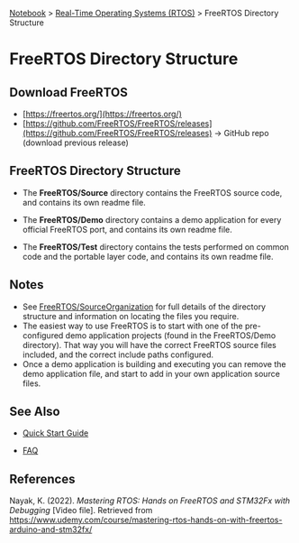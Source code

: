 <a href="../">Notebook</a> > <a href="./">Real-Time Operating Systems (RTOS)</a> > FreeRTOS Directory Structure

# FreeRTOS Directory Structure



## Download FreeRTOS

* [https://freertos.org/](https://freertos.org/)
* [https://github.com/FreeRTOS/FreeRTOS/releases](https://github.com/FreeRTOS/FreeRTOS/releases) $\to$ GitHub repo (download previous release)



## FreeRTOS Directory Structure

+ The **FreeRTOS/Source** directory contains the FreeRTOS source code, and contains its own readme file.

+ The **FreeRTOS/Demo** directory contains a demo application for every official FreeRTOS port, and contains its own readme file.

+ The **FreeRTOS/Test** directory contains the tests performed on common code and the portable layer code, and contains its own readme file.



## Notes

* See [FreeRTOS/SourceOrganization](http://www.freertos.org/a00017.html) for full details of the directory structure and information on locating the files you require.
* The easiest way to use FreeRTOS is to start with one of the pre-configured demo application projects (found in the FreeRTOS/Demo directory).  That way you will have the correct FreeRTOS source files included, and the correct include paths configured. 
* Once a demo application is building and executing you can remove the demo application file, and start to add in your own application source files.



## See Also

+ [Quick Start Guide](http://www.freertos.org/FreeRTOS-quick-start-guide.html)

+ [FAQ](http://www.freertos.org/FAQHelp.html)





## References

Nayak, K. (2022). *Mastering RTOS: Hands on FreeRTOS and STM32Fx with Debugging* [Video file]. Retrieved from https://www.udemy.com/course/mastering-rtos-hands-on-with-freertos-arduino-and-stm32fx/

